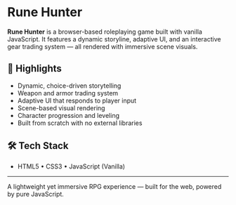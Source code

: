 # Rune Hunter

**Rune Hunter** is a browser-based roleplaying game built with vanilla JavaScript. It features a dynamic storyline, adaptive UI, and an interactive gear trading system — all rendered with immersive scene visuals.

## 🔹 Highlights

- Dynamic, choice-driven storytelling  
- Weapon and armor trading system  
- Adaptive UI that responds to player input  
- Scene-based visual rendering  
- Character progression and leveling  
- Built from scratch with no external libraries

## 🛠️ Tech Stack

- HTML5 • CSS3 • JavaScript (Vanilla)

---

A lightweight yet immersive RPG experience — built for the web, powered by pure JavaScript.
